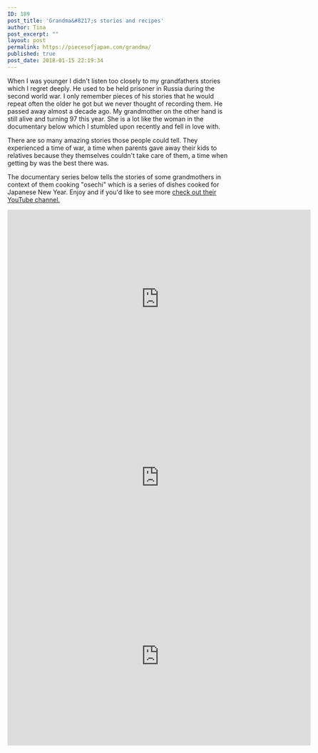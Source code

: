 ```yaml
---
ID: 189
post_title: 'Grandma&#8217;s stories and recipes'
author: Tina
post_excerpt: ""
layout: post
permalink: https://piecesofjapan.com/grandma/
published: true
post_date: 2018-01-15 22:19:34
---
```

When I was younger I didn't listen too closely to my grandfathers stories which I regret deeply. He used to be held prisoner in Russia during the second world war. I only remember pieces of his stories that he would repeat often the older he got but we never thought of recording them. He passed away almost a decade ago. My grandmother on the other hand is still alive and turning 97 this year. She is a lot like the woman in the documentary below which I stumbled upon recently and fell in love with.

There are so many amazing stories those people could tell. They experienced a time of war, a time when parents gave away their kids to relatives because they themselves couldn't take care of them, a time when getting by was the best there was.

The documentary series below tells the stories of some grandmothers in context of them cooking "osechi" which is a series of dishes cooked for Japanese New Year. Enjoy and if you'd like to see more <a href="https://www.youtube.com/channel/UCeiPqmB7Cs8V_DRiiqwkiZg">check out their YouTube channel.</a>

<iframe src="https://www.youtube.com/embed/wGqFFcAaTn8" width="680" height="400" frameborder="0" allowfullscreen="allowfullscreen"><span data-mce-type="bookmark" style="display: inline-block; width: 0px; overflow: hidden; line-height: 0;" class="mce_SELRES_start">﻿</span></iframe>

<iframe src="https://www.youtube.com/embed/Np9wDDQPr-A" width="680" height="400" frameborder="0" allowfullscreen="allowfullscreen"></iframe>

<iframe src="https://www.youtube.com/embed/NRm5MF89mpQ" width="680" height="400" frameborder="0" allowfullscreen="allowfullscreen"><span data-mce-type="bookmark" style="display: inline-block; width: 0px; overflow: hidden; line-height: 0;" class="mce_SELRES_start">﻿</span></iframe>